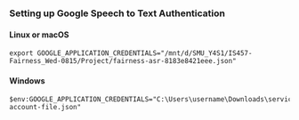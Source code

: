 ### Setting up Google Speech to Text Authentication 

#### Linux or macOS
```
export GOOGLE_APPLICATION_CREDENTIALS="/mnt/d/SMU_Y4S1/IS457-Fairness_Wed-0815/Project/fairness-asr-8183e8421eee.json"
```

#### Windows
```
$env:GOOGLE_APPLICATION_CREDENTIALS="C:\Users\username\Downloads\service-account-file.json"
```